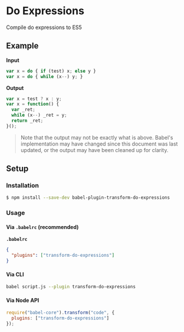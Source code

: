 # Do Expressions

Compile do expressions to ES5

## Example

**Input**

```js
var x = do { if (test) x; else y }
var x = do { while (x--) y; }
```

**Output**

```js
var x = test ? x : y;
var x = function() {
  var _ret;
  while (x--) _ret = y;
  return _ret;
}();
```

> Note that the output may not be exactly what is above. Babel's implementation
> may have changed since this document was last updated, or the output may have
> been cleaned up for clarity.

## Setup

### Installation

```sh
$ npm install --save-dev babel-plugin-transform-do-expressions
```

### Usage

#### Via `.babelrc` (recommended)

**`.babelrc`**

```json
{
  "plugins": ["transform-do-expressions"]
}
```

#### Via CLI

```sh
babel script.js --plugin transform-do-expressions
```

#### Via Node API

```js
require("babel-core").transform("code", {
  plugins: ["transform-do-expressions"]
});
```
